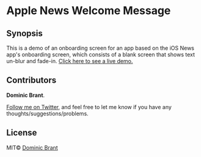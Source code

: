# Apple News Welcome Message

## Synopsis

This is a demo of an onboarding screen for an app based on the iOS News app's onboarding screen, which consists of a blank screen that shows text un-blur and fade-in. [Click here to see a live demo.](https://dombrant.github.io/apple-news-welcome-message/)

## Contributors

**Dominic Brant**.

[Follow me on Twitter](https://twitter.com/dombrant), and feel free to let me know if you have any thoughts/suggestions/problems.

## License

MIT© [Dominic Brant](https://dombrant.com)
